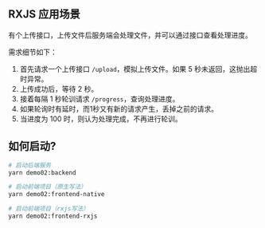 ## RXJS 应用场景

有个上传接口，上传文件后服务端会处理文件，并可以通过接口查看处理进度。

需求细节如下：

1. 首先请求一个上传接口 `/upload`，模拟上传文件。如果 5 秒未返回，这抛出超时异常。
2. 上传成功后，等待 2 秒。
3. 接着每隔 1 秒轮训请求 `/progress`，查询处理进度。
4. 如果轮询时有延时，而1秒又有新的请求产生，丢掉之前的请求。
5. 当进度为 100 时，则认为处理完成，不再进行轮训。

## 如何启动?

```bash
# 启动后端服务
yarn demo02:backend

# 启动前端项目（原生写法）
yarn demo02:frontend-native

# 启动前端项目（rxjs写法）
yarn demo02:frontend-rxjs
```
